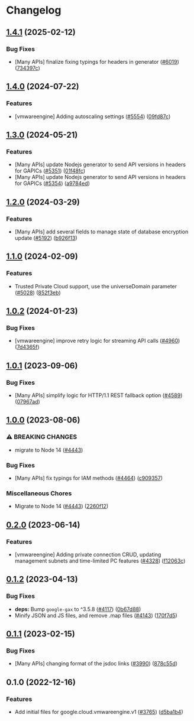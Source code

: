 # Changelog

## [1.4.1](https://github.com/googleapis/google-cloud-node/compare/vmwareengine-v1.4.0...vmwareengine-v1.4.1) (2025-02-12)


### Bug Fixes

* [Many APIs] finalize fixing typings for headers in generator ([#6019](https://github.com/googleapis/google-cloud-node/issues/6019)) ([734397c](https://github.com/googleapis/google-cloud-node/commit/734397c6b98d0aafe8832544da3f483b1eade1b2))

## [1.4.0](https://github.com/googleapis/google-cloud-node/compare/vmwareengine-v1.3.0...vmwareengine-v1.4.0) (2024-07-22)


### Features

* [vmwareengine] Adding autoscaling settings ([#5554](https://github.com/googleapis/google-cloud-node/issues/5554)) ([09fd87c](https://github.com/googleapis/google-cloud-node/commit/09fd87c52171a57e8caf5e95f91a958223104109))

## [1.3.0](https://github.com/googleapis/google-cloud-node/compare/vmwareengine-v1.2.0...vmwareengine-v1.3.0) (2024-05-21)


### Features

* [Many APIs] update Nodejs generator to send API versions in headers for GAPICs ([#5351](https://github.com/googleapis/google-cloud-node/issues/5351)) ([01f48fc](https://github.com/googleapis/google-cloud-node/commit/01f48fce63ec4ddf801d59ee2b8c0db9f6fb8372))
* [Many APIs] update Nodejs generator to send API versions in headers for GAPICs ([#5354](https://github.com/googleapis/google-cloud-node/issues/5354)) ([a9784ed](https://github.com/googleapis/google-cloud-node/commit/a9784ed3db6ee96d171762308bbbcd57390b6866))

## [1.2.0](https://github.com/googleapis/google-cloud-node/compare/vmwareengine-v1.1.0...vmwareengine-v1.2.0) (2024-03-29)


### Features

* [Many APIs] add several fields to manage state of database encryption update ([#5192](https://github.com/googleapis/google-cloud-node/issues/5192)) ([b926f13](https://github.com/googleapis/google-cloud-node/commit/b926f1326ea4df73c411dbeb7e529f8d9ccc3642))

## [1.1.0](https://github.com/googleapis/google-cloud-node/compare/vmwareengine-v1.0.2...vmwareengine-v1.1.0) (2024-02-09)


### Features

* Trusted Private Cloud support, use the universeDomain parameter  ([#5028](https://github.com/googleapis/google-cloud-node/issues/5028)) ([852f3eb](https://github.com/googleapis/google-cloud-node/commit/852f3ebf065ee24e910580b9a1fc365acb3a744a))

## [1.0.2](https://github.com/googleapis/google-cloud-node/compare/vmwareengine-v1.0.1...vmwareengine-v1.0.2) (2024-01-23)


### Bug Fixes

* [vmwareengine] improve retry logic for streaming API calls ([#4960](https://github.com/googleapis/google-cloud-node/issues/4960)) ([7d4365f](https://github.com/googleapis/google-cloud-node/commit/7d4365f0ff744462336597d7f3df8566e92623f8))

## [1.0.1](https://github.com/googleapis/google-cloud-node/compare/vmwareengine-v1.0.0...vmwareengine-v1.0.1) (2023-09-06)


### Bug Fixes

* [Many APIs] simplify logic for HTTP/1.1 REST fallback option ([#4589](https://github.com/googleapis/google-cloud-node/issues/4589)) ([07967ad](https://github.com/googleapis/google-cloud-node/commit/07967add1b5fc28b548cf74721b595ea0ba90d5b))

## [1.0.0](https://github.com/googleapis/google-cloud-node/compare/vmwareengine-v0.2.0...vmwareengine-v1.0.0) (2023-08-06)


### ⚠ BREAKING CHANGES

* migrate to Node 14 ([#4443](https://github.com/googleapis/google-cloud-node/issues/4443))

### Bug Fixes

* [Many APIs] fix typings for IAM methods ([#4464](https://github.com/googleapis/google-cloud-node/issues/4464)) ([c909357](https://github.com/googleapis/google-cloud-node/commit/c90935765ceee0eea6b9ce21a151707df142cf7d))


### Miscellaneous Chores

* Migrate to Node 14 ([#4443](https://github.com/googleapis/google-cloud-node/issues/4443)) ([2260f12](https://github.com/googleapis/google-cloud-node/commit/2260f12543d171bda95345e53475f5f0fdc45770))

## [0.2.0](https://github.com/googleapis/google-cloud-node/compare/vmwareengine-v0.1.2...vmwareengine-v0.2.0) (2023-06-14)


### Features

* [vmwareengine] Adding private connection CRUD, updating management subnets and time-limited PC features ([#4328](https://github.com/googleapis/google-cloud-node/issues/4328)) ([f12063c](https://github.com/googleapis/google-cloud-node/commit/f12063c60a4c8ea05e6269babe2eaa6775974c6f))

## [0.1.2](https://github.com/googleapis/google-cloud-node/compare/vmwareengine-v0.1.1...vmwareengine-v0.1.2) (2023-04-13)


### Bug Fixes

* **deps:** Bump `google-gax` to ^3.5.8 ([#4117](https://github.com/googleapis/google-cloud-node/issues/4117)) ([0b67d88](https://github.com/googleapis/google-cloud-node/commit/0b67d883963643ce1b4f6d2ccd3e8d37adf6e029))
* Minify JSON and JS files, and remove .map files ([#4143](https://github.com/googleapis/google-cloud-node/issues/4143)) ([170f7d5](https://github.com/googleapis/google-cloud-node/commit/170f7d57b8fd344d182a8e758867b8124722eebc))

## [0.1.1](https://github.com/googleapis/google-cloud-node/compare/vmwareengine-v0.1.0...vmwareengine-v0.1.1) (2023-02-15)


### Bug Fixes

* [Many APIs] changing format of the jsdoc links ([#3990](https://github.com/googleapis/google-cloud-node/issues/3990)) ([878c55d](https://github.com/googleapis/google-cloud-node/commit/878c55d62af7e41e8d5050b081e4b79202b1b9cc))

## 0.1.0 (2022-12-16)


### Features

* Add initial files for google.cloud.vmwareengine.v1 ([#3765](https://github.com/googleapis/google-cloud-node/issues/3765)) ([d5ba1b4](https://github.com/googleapis/google-cloud-node/commit/d5ba1b4a25f32e7013473d4248e337da37651f45))
